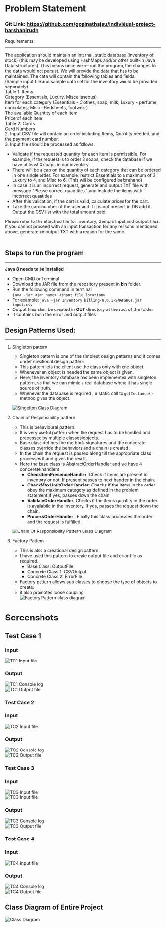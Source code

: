# Problem Statement
### Git Link: https://github.com/gopinathsjsu/individual-project-harshanirudh
Requirements:
***
The application should maintain an internal, static database (inventory of stock)  (this may be developed using HashMaps and/or other  built-in Java Data structures). This means once we re-run the program, the changes to the data would not persist. We will provide the data that has to be maintained. The data will contain the following tables and fields:<br /> 
(Sample input file and sample data set for the inventory would be provided separately)<br /> 
Table 1: Items<br /> 
Category (Essentials, Luxury, Miscellaneous)<br /> 
Item for each category (Essentials - Clothes, soap, milk; Luxury - perfume, chocolates; Misc - Bedsheets, footwear)<br /> 
The available Quantity of each item<br /> 
Price of each item<br /> 
Table 2: Cards<br /> 
Card Numbers<br /> 
2. Input CSV file will contain an order including Items, Quantity needed, and the payment card number.<br /> 
3. Input file should be processed as follows:<br /> 
- Validate if the requested quantity for each item is permissible. For example, if the request is to order 3 soaps, check the database if we have at least 3 soaps in our inventory.<br /> 
- There will be a cap on the quantity of each category that can be ordered in one single order. For example, restrict Essentials to a maximum of 3, Luxury to 4, and Misc to 6. (This will be configured beforehand)<br /> 
- In case it is an incorrect request, generate and output TXT file with message "Please correct quantities." and include the items with incorrect quantities
- After this validation, if the cart is valid, calculate prices for the cart.<br /> 
- Take the card number of the user and if it is not present in DB add it.<br /> 
Output the CSV list with the total amount paid.<br /> 

Please refer to the attached file for Inventory, Sample Input and output files. If you cannot proceed with an input transaction for any reasons mentioned above, generate an output TXT with a reason for the same.<br /> 
<br /> 
## Steps to run the program
***
**Java 8 needs to be installed**

- Open CMD or Terminal   
- Download the JAR file from the repository present in **bin** folder.  
- Run the following command in terminal  
`java -jar <jar_name> <input_file_location>`  
- For example: `java -jar Inventory-billing-0.0.1-SNAPSHOT.jar input.csv`  
- Output files shall be created in **OUT** directory at the root of the folder  
- It contains both the error and output files  


## Design Patterns Used:  
***
1. Singleton pattern  
    - Singleton pattern is one of the simplest design patterns and it comes under creational design pattern
    - This pattern lets the client use the class only with one object.
    - Whenever an object is needed the same object is given.
    - Here, the inventory database has been implemented with singleton pattern, so that we can mimic a real database where it has single source of truth.
    - Whenever the database is required , a static call to `getInstance()` method gives the object.  

    ![Singelton Class Diagram](/Inventory-billing/Artifacts/Singelton.drawio%20(1).png "Singelton Class Diagram")  

2. Chain of Responsibility pattern  
    - This is behavioural pattern.
    - It is very useful pattern when the request has to be handled and prcoessed by multiple classes/objects. 
    - Base class defines the methods signatures and the concerate classes override the behaviors and a chain is created .
    - In the chain the request is passed along till the appropriate class processes it and gives the result.  
    - Here the base class is AbstractOrderHandler and we have 4 concerete handlers
        - **CheckItemPresenceHandler**: Check if items are present in inventory or not. If present passes to next handler in the chain.
        - **CheckMaxLimitOrderHandler**: Checks if the items in the order obey the maximum category as defined in the problem statement.If yes, passes down the chain
        - **ValidateOrderHandler**: Checks if the items quantity in the order is availabile in the inventory. If yes, passes the request down the chain.
        - **ProcessOrderHandler** : Finally this class processes the order and the request is fulfilled.

     ![Chain Of Responsibility Pattern Class Diagram](/Inventory-billing/Artifacts/ChainOfResponsibil.drawio.png "Chain Of Responsibility Pattern Class Diagram")  

3. Factory Pattern
    - This is also a creational design pattern.
    - I have used this pattern to create output file and error file as required.
        - Base Class: OutputFile
        - Concrete Class 1: CSVOutput
        - Concrete Class 2: ErrorFile
    - Factory pattern allows sub classes to choose the type of objects to create.
    - it also promotes loose coupling  
     ![Factory Pattern class diagram](/Inventory-billing/Artifacts/factory.drawio.png "Factory Pattern Class Diagram")  

# Screenshots

## Test Case 1

### Input
![TC1 Input file](/Inventory-billing//Artifacts/TC-1-Input.png)
### Output
![TC1 Console log](/Inventory-billing//Artifacts/TC-1-console.png)  
![TC1 Output file](/Inventory-billing//Artifacts/TC-1-Output.png)

### Test Case 2

### Input
![TC2 Input file](/Inventory-billing//Artifacts/TC-2-Input.png)
### Output
![TC2 Console log](/Inventory-billing//Artifacts/TC-2-console.png)  
![TC2 Output file](/Inventory-billing//Artifacts/TC-2-Output.png)

### Test Case 3

### Input
![TC3 Input file](/Inventory-billing//Artifacts/TC-3-Input.png)  
![TC3 Input file](/Inventory-billing//Artifacts/TC-3-Input-1.png) 

### Output
![TC3 Console log](/Inventory-billing//Artifacts/TC-3-console.png)  
![TC3 Output file](/Inventory-billing//Artifacts/TC-3-Output.png)

### Test Case 4

### Input
![TC4 Input file](/Inventory-billing//Artifacts/TC-4-Input.png)

### Output
![TC4 Console log](/Inventory-billing//Artifacts/TC-4-console.png)  
![TC4 Output file](/Inventory-billing//Artifacts/TC-4-Output.png)

## Class Diagram  of Entire Project
![Class Diagram](/Inventory-billing/Artifacts/ClassDiagram.png)

    